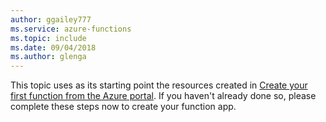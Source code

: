 ```yaml
---
author: ggailey777
ms.service: azure-functions
ms.topic: include
ms.date: 09/04/2018
ms.author: glenga
---
```

This topic uses as its starting point the resources created in [Create your first function from the Azure portal](../articles/azure-functions/functions-get-started.md). If you haven't already done so, please complete these steps now to create your function app.